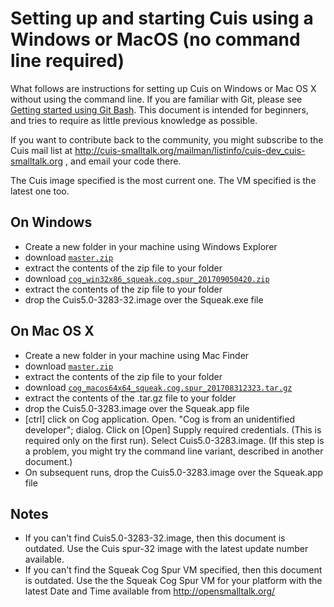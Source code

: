 # Setting up and starting Cuis using a Windows or MacOS (no command line required) #

What follows are instructions for setting up Cuis on Windows or Mac OS X without using the command line. If you are familiar with Git, please see [Getting started using Git Bash](GettingStarted.md). This document is intended for beginners, and tries to require as little previous knowledge as possible.

If you want to contribute back to the community, you might subscribe to the Cuis mail list at http://cuis-smalltalk.org/mailman/listinfo/cuis-dev_cuis-smalltalk.org , and email your code there.

The Cuis image specified is the most current one. The VM specified is the latest one too.

## On Windows ##
* Create a new folder in your machine using Windows Explorer
* download [`master.zip`](https://github.com/Cuis-Smalltalk/Cuis-Smalltalk-Dev/archive/master.zip)
* extract the contents of the zip file to your folder
* download [`cog_win32x86_squeak.cog.spur_201709050420.zip`](https://bintray.com/opensmalltalk/vm/download_file?file_path=cog_win32x86_squeak.cog.spur_201709050420.zip)
* extract the contents of the zip file to your folder
* drop the Cuis5.0-3283-32.image over the Squeak.exe file

## On Mac OS X ##
* Create a new folder in your machine using Mac Finder
* download [`master.zip`](https://github.com/Cuis-Smalltalk/Cuis-Smalltalk-Dev/archive/master.zip)
* extract the contents of the zip file to your folder
* download [`cog_macos64x64_squeak.cog.spur_201708312323.tar.gz`](https://bintray.com/opensmalltalk/vm/download_file?file_path=cog_macos64x64_squeak.cog.spur_201708312323.tar.gz)
* extract the contents of the .tar.gz file to your folder
* drop the Cuis5.0-3283.image over the Squeak.app file
* [ctrl] click on Cog application. Open. "Cog is from an unidentified developer"; dialog. Click on [Open] Supply required credentials. (This is required only on the first run). Select Cuis5.0-3283.image. (If this step is a problem, you might try the command line variant, described in another document.)
* On subsequent runs, drop the Cuis5.0-3283.image over the Squeak.app file

## Notes ##
* If you can't find Cuis5.0-3283-32.image, then this document is outdated. Use the Cuis spur-32 image with the latest update number available.
* If you can't find the Squeak Cog Spur VM specified, then this document is outdated. Use the the Squeak Cog Spur VM for your platform with the latest Date and Time available from http://opensmalltalk.org/
